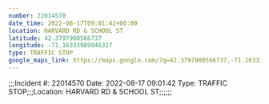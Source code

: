 ```yaml
---
number: 22014570
date_time: 2022-08-17T09:01:42+00:00
location: HARVARD RD & SCHOOL ST
latitude: 42.3797900566737
longitude: -71.16333989946327
type: TRAFFIC STOP
google_maps_link: https://maps.google.com/?q=42.3797900566737,-71.16333989946327
---
```


;;;Incident #: 22014570   Date: 2022-08-17 09:01:42   Type: TRAFFIC STOP;;;Location: HARVARD RD & SCHOOL ST;;;;;;
